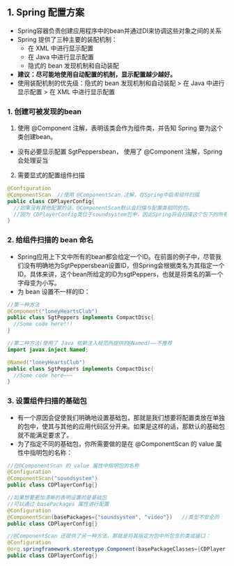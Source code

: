 ## 1. Spring 配置方案
- Spring容器负责创建应用程序中的bean并通过DI来协调这些对象之间的关系
- Spring 提供了三种主要的装配机制：
  - 在 XML 中进行显示配置
  - 在 Java 中进行显示配置
  - 隐式的 bean 发现机制和自动装配
- **建议：尽可能地使用自动配置的机制，显示配置越少越好。**
- 使用装配机制的优先级：隐式的 bean 发现机制和自动装配 > 在 Java 中进行显示配置 > 在 XML 中进行显示配置

### 1. 创建可被发现的bean
1. 使用 @Component 注解，表明该类会作为组件类，并告知 Spring 要为这个类创建bean。
  - 没有必要显示配置 SgtPeppersbean， 使用了 @Component 注解，Spring 会处理妥当
2. 需要显式的配置组件扫描
```java
@Configuration
@ComponentScan  //使用 @ComponentScan 注解，在Spring中启用组件扫描
public class CDPlayerConfig{
  //如果没有其他配置的话，@ComponentScan默认会扫描与配置类相同的包。
  //因为 CDPlayerConfig类位于soundsystem包中，因此Spring将会扫描这个包下的所有子包，查找带有@Component注解的类。这样的话，就能够发现CompactDisc，并且会在Spring中自动为其创建一个bean。
}
```

### 2. 给组件扫描的 bean 命名
- Spring应用上下文中所有的bean都会给定一个ID。在前面的例子中，尽管我们没有明确地为SgtPeppersbean设置ID，但Spring会根据类名为其指定一个ID。具体来讲，这个bean所给定的ID为sgtPeppers，也就是将类名的第一个字母变为小写。
- 为 bean 设置不一样的ID：
```java
//第一种方法
@Component("loneyHeartsClub")
public class SgtPeppers implements CompactDisc{
  //Some code here!!!
}

//第二种方法(使用了 Java 依赖注入规范所提供的@Named)——不推荐
import javax.inject.Named;

@Named("loneyHeartsClub")
public class SgtPeppers implements CompactDisc{
  //Some code here~~~
}
```

### 3. 设置组件扫描的基础包
- 有一个原因会促使我们明确地设置基础包，那就是我们想要将配置类放在单独的包中，使其与其他的应用代码区分开来。如果是这样的话，那默认的基础包就不能满足要求了。
- 为了指定不同的基础包，你所需要做的是在 @ComponentScan 的 value 属性中指明包的名称：
```java
//在@ComponentScan 的 value 属性中指明包的名称
@Configuration
@ComponentScan("soundsystem")
public class CDPlayerConfig{}

//如果想要更加清晰的表明设置的是基础包
//可以通过 basePackages 属性进行配置
@Configuration
@ComponentScan(basePackages={"soundsystem", "video"})   //类型不安全的
public class CDPlayerConfig{}

//@ComponentScan 还提供了另一种方法，那就是将其指定为包中所包含的类或接口：
@Configuration
@org.springframework.stereotype.Component(basePackageClasses={CDPlayer.class, DVDPlayer.class})
public class CDPlayerConfig{}
```


